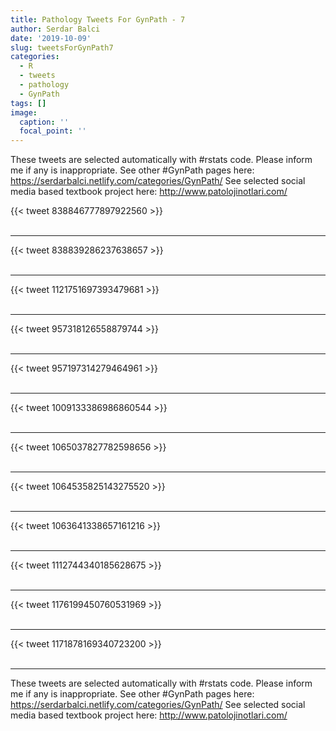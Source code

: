 ```yaml
---
title: Pathology Tweets For GynPath - 7
author: Serdar Balci
date: '2019-10-09'
slug: tweetsForGynPath7
categories:
  - R
  - tweets
  - pathology
  - GynPath
tags: []
image:
  caption: ''
  focal_point: ''
---
```



These tweets are selected automatically with #rstats code. Please inform me if any is inappropriate.
See other #GynPath pages here: https://serdarbalci.netlify.com/categories/GynPath/ 
See selected social media based textbook project here: http://www.patolojinotlari.com/

{{< tweet 838846777897922560 >}}
<br>
<br>
<hr>
{{< tweet 838839286237638657 >}}
<br>
<br>
<hr>
{{< tweet 1121751697393479681 >}}
<br>
<br>
<hr>
{{< tweet 957318126558879744 >}}
<br>
<br>
<hr>
{{< tweet 957197314279464961 >}}
<br>
<br>
<hr>
{{< tweet 1009133386986860544 >}}
<br>
<br>
<hr>
{{< tweet 1065037827782598656 >}}
<br>
<br>
<hr>
{{< tweet 1064535825143275520 >}}
<br>
<br>
<hr>
{{< tweet 1063641338657161216 >}}
<br>
<br>
<hr>
{{< tweet 1112744340185628675 >}}
<br>
<br>
<hr>
{{< tweet 1176199450760531969 >}}
<br>
<br>
<hr>
{{< tweet 1171878169340723200 >}}
<br>
<br>
<hr>


These tweets are selected automatically with #rstats code. Please inform me if any is inappropriate.
See other #GynPath pages here: https://serdarbalci.netlify.com/categories/GynPath/ 
See selected social media based textbook project here: http://www.patolojinotlari.com/
